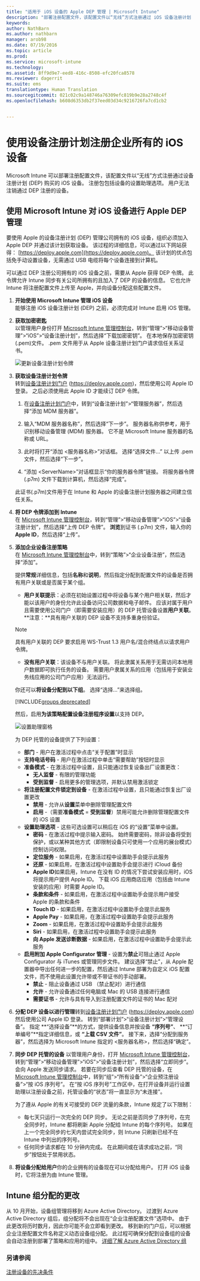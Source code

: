 ```yaml
---
title: "适用于 iOS 设备的 Apple DEP 管理 | Microsoft Intune"
description: "部署注册配置文件，该配置文件以“无线”方式注册通过 iOS 设备注册计划 (DEP) 购买的 iOS 设备以管理 Apple 设备。"
keywords: 
author: NathBarn
ms.author: nathbarn
manager: arob98
ms.date: 07/19/2016
ms.topic: article
ms.prod: 
ms.service: microsoft-intune
ms.technology: 
ms.assetid: 8ff9d9e7-eed8-416c-8508-efc20fca8578
ms.reviewer: dagerrit
ms.suite: ems
translationtype: Human Translation
ms.sourcegitcommit: 021c02c9a148746a76309efc819b9e28a2748c4f
ms.openlocfilehash: b608d6353db2f37eed03d34c9216726fa7cd1cb2


---
```


# 使用设备注册计划注册企业所有的 iOS 设备
Microsoft Intune 可以部署注册配置文件，该配置文件以“无线”方式注册通过设备注册计划 (DEP) 购买的 iOS 设备。 注册包包括设备的设置助理选项。 用户无法注销通过 DEP 注册的设备。

## 使用 Microsoft Intune 对 iOS 设备进行 Apple DEP 管理
要使用 Apple 的设备注册计划 (DEP) 管理公司拥有的 iOS 设备，组织必须加入 Apple DEP 并通过该计划获取设备。 该过程的详细信息，可以通过以下网站获得：  [https://deploy.apple.com](https://deploy.apple.com)。 该计划的优点包括免手动设置设备，无需通过 USB 电缆将每个设备连接到计算机。

可以通过 DEP 注册公司拥有的 iOS 设备之前，需要从 Apple 获得 DEP 令牌。 此令牌允许 Intune 同步有关公司所拥有的且加入了 DEP 的设备的信息。 它也允许 Intune 将注册配置文件上传至 Apple，并向设备分配这些配置文件。

1.  **开始使用 Microsoft Intune 管理 iOS 设备**</br>
    能够注册 iOS 设备注册计划 (DEP) 之前，必须完成对 Intune 启用 iOS 管理。

2.  **获取加密密匙**</br>
    以管理用户身份打开 [Microsoft Intune 管理控制台](http://manage.microsoft.com)，转到“管理”&gt;“移动设备管理”&gt;“iOS”&gt;“设备注册计划”，然后选择“下载加密密钥”。 在本地保存加密密钥(.pem)文件。 .pem 文件用于从 Apple 设备注册计划门户请求信任关系证书。

      ![更新设备注册计划令牌](../media/dev-sa-ios-dep.png)

3.  **获取设备注册计划令牌**</br>
    转到[设备注册计划门户](https://deploy.apple.com) (https://deploy.apple.com)，然后使用公司 Apple ID 登录。 之后必须使用此 Apple ID 才能续订 DEP 令牌。

    1.  在[设备注册计划门户](https://deploy.apple.com)中，转到“设备注册计划”&gt;“管理服务器”，然后选择“添加 MDM 服务器”。

    2.  输入“MDM 服务器名称”，然后选择“下一步”。 服务器名称供参考，用于识别移动设备管理 (MDM) 服务器。 它不是 Microsoft Intune 服务器的名称或 URL。

    3.  此时将打开“添加 &lt;服务器名称&gt;”对话框。 选择“选择文件…” 以上传 .pem 文件，然后选择“下一步”。

    4.  “添加 &lt;ServerName&gt;”对话框显示“你的服务器令牌”链接。 将服务器令牌 (.p7m) 文件下载到计算机，然后选择“完成”。

    此证书(.p7m)文件用于在 Intune 和 Apple 的设备注册计划服务器之间建立信任关系。

4.  **将 DEP 令牌添加到 Intune**</br>
    在 [Microsoft Intune 管理控制台](http://manage.microsoft.com)，转到“管理”&gt;“移动设备管理”&gt;“iOS”&gt;“设备注册计划”，然后选择“上传 DEP 令牌”。 **浏览**到证书 (.p7m) 文件，输入你的 **Apple ID**，然后选择“上传”。

5.  **添加企业设备注册策略**</br>
    在 [Microsoft Intune 管理控制台](http://manage.microsoft.com)中，转到“策略”&gt;“企业设备注册”，然后选择“添加”。

    提供**常规**详细信息，包括**名称**和**说明**，然后指定分配到配置文件的设备是否拥有用户关联或是否属于某个组。
      - **用户关联提示**：必须在初始设置过程中将设备与某个用户相关联，然后才能以该用户的身份允许此设备访问公司数据和电子邮件。 应该对属于用户且需要使用公司门户（即需要安装应用）的 DEP 托管设备设置**用户关联**。</br> **注意：**具有用户关联的 DEP 设备不支持多重身份验证。

      > [!NOTE]
      > 具有用户关联的 DEP 要求启用 WS-Trust 1.3 用户名/混合终结点以请求用户令牌。

      - **没有用户关联**：该设备不与用户关联。 将此隶属关系用于无需访问本地用户数据即可执行任务的设备。 需要用户隶属关系的应用（包括用于安装业务线应用的公司门户应用）无法运行。

    你还可以**将设备分配到以下组**。 选择“选择...”来选择组。

    [!INCLUDE[groups deprecated](../includes/group-deprecation.md)]

    然后，启用**为该策略配置设备注册程序设置**以支持 DEP。

      ![设置助理窗格](../media/pol-sa-corp-enroll.png)

     为 DEP 托管的设备提供了下列设置：

     - **部门** - 用户在激活过程中点击“关于配置”时显示
     - **支持电话号码** - 用户在激活过程中单击“需要帮助”按钮时显示
     - **准备模式** - 在激活过程中设置，且只能通过恢复设备出厂设置更改：
        - **无人监督** - 有限的管理功能
        - **受到监督** - 启用更多的管理选项，并默认禁用激活锁定
     - **将注册配置文件锁定到设备** - 在激活过程中设置，且只能通过恢复出厂设置更改
        - **禁用** - 允许从**设置**菜单中删除管理配置文件
        - **启用** -（需要**准备模式** = **受到监督**）禁用可能允许删除管理配置文件的 iOS 设置
     - **设置助理选项** - 这些可选设置可以稍后在 iOS 的“设置”菜单中设置。
        - **密码** - 在激活过程中提示输入密码。 始终需要密码，除非设备将受到保护，或以某种其他方式（即限制设备只可使用一个应用的展台模式）控制访问权限。
        - **定位服务** - 如果启用，在激活过程中设置助手会提示此服务
        - **还原** - 如果启用，在激活过程中设置助手会提示进行 iCloud 备份
        - **Apple ID**如果启用，Intune 在没有 ID 的情况下尝试安装应用时，iOS 将提示用户提供 Apple ID。 下载 iOS 应用商店应用（包括由 Intune 安装的应用）时需要 Apple ID。
        - **条款和条件** - 如果启用，在激活过程中设置助手会提示用户接受 Apple 的条款和条件
        - **Touch ID** - 如果启用，在激活过程中设置助手会提示此服务
        - **Apple Pay** - 如果启用，在激活过程中设置助手会提示此服务
        - **Zoom** - 如果启用，在激活过程中设置助手会提示此服务
        - **Siri** - 如果启用，在激活过程中设置助手会提示此服务
        - **向 Apple 发送诊断数据** - 如果启用，在激活过程中设置助手会提示此服务
     -  **启用附加 Apple Configurator 管理** - 设置为**禁止**可阻止通过 Apple Configurator 与 iTunes 或管理同步文件。 建议选择“禁止”，从 Apple 配置器中导出任何进一步的配置，然后通过 Intune 部署为自定义 iOS 配置文件，而不使用此设置允许带或不带证书的手动部署。
        - **禁止** - 阻止设备通过 USB （禁止配对）进行通信
        - **允许** - 允许设备通过任何电脑或 Mac 的 USB 连接进行通信
        - **需要证书** - 允许与具有导入到注册配置文件的证书的 Mac 配对

6.  **分配 DEP 设备以进行管理**转到[设备注册计划门户](https://deploy.apple.com) (https://deploy.apple.com) 然后使用公司 Apple ID 登录。 转到“部署计划”&gt;“设备注册计划”&gt;“管理设备”。 指定 **“选择设备”**的方式，提供设备信息并按设备 **“序列号”**、 **“订单编号”**指定详细信息，或 **“上载 CSV 文件”**。 接下来，选择“分配到服务器”，然后选择为 Microsoft Intune 指定的 &lt;服务器名称&gt;，然后选择“确定”。

7.  **同步 DEP 托管的设备** 以管理用户身份，打开 [Microsoft Intune 管理控制台](http://manage.microsoft.com)，转到“管理”&gt;“移动设备管理”&gt;“iOS”&gt;“设备注册计划”，然后选择“立即同步”。 会向 Apple 发送同步请求。 若要在同步后查看 DEP 托管的设备，在 [Microsoft Intune 管理控制台](http://manage.microsoft.com)中，转到“组”&gt;“所有设备”&gt;“企业预注册设备”&gt;“按 iOS 序列号”。 在“按 iOS 序列号”工作区中，在打开设备并运行设置助理以注册设备之前，托管设备的“状态”将一直显示为“未连接”。

    为了遵从 Apple 的有关可接受的 DEP 流量的条款，Intune 规定了以下限制：
     -  每七天只运行一次完全的 DEP 同步。 无论之前是否同步了序列号，在完全同步时，Intune 都将刷新 Apple 分配给 Intune 的每个序列号。 如果在上一个完全同步的七天内尝试完全同步，则 Intune 只刷新已经不在 Intune 中列出的序列号。
     -  任何同步请求都在 10 分钟内完成。 在此期间或在请求成功之前，“同步”按钮处于禁用状态。

8.  **将设备分配给用户**你的企业拥有的设备现在可以分配给用户。 打开 iOS 设备时，它将注册为由 Intune 管理。

## Intune 组分配的更改

从 10 月开始，设备组管理将移到 Azure Active Directory。 过渡到 Azure Active Directory 组后，组分配将不会出现在“企业注册配置文件”选项中。 由于此更改将历时数月，因此你可能不会立即看到更改。 移到新的门户后，可以根据企业注册配置文件名称定义动态设备组分配。 此过程可确保分配到设备组的设备会自动注册到部署了策略和应用的组中。 [详细了解 Azure Active Directory 组](https://azure.microsoft.com/documentation/articles/active-directory-accessmanagement-manage-groups/)

### 另请参阅
[注册设备的先决条件](prerequisites-for-enrollment.md)



<!--HONumber=Oct16_HO3-->


